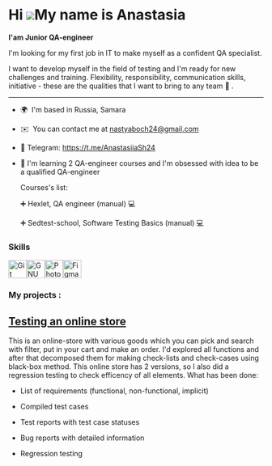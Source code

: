 
Hi ![](https://user-images.githubusercontent.com/18350557/176309783-0785949b-9127-417c-8b55-ab5a4333674e.gif)My name is Anastasia
=================================================================================================================================

**I'am Junior QA-engineer**

I'm looking for my first job in IT to make myself as a confident QA specialist. 

I want to develop  myself in the field of testing and I'm ready for new challenges and training. Flexibility, responsibility, communication skills, initiative - these are the qualities that I want to bring to any team :dizzy: .

-----------

* 🌍  I'm based in Russia, Samara
* ✉️  You can contact me at [nastyaboch24@gmail.com](mailto:nastyaboch24@gmail.com)
* :iphone:  Telegram: https://t.me/AnastasiiaSh24
* 🧠  I'm learning 2 QA-engineer courses and I'm obsessed with idea to be a qualified QA-engineer
  
  Courses's list:
  
  :heavy_plus_sign:  Hexlet, QA engineer (manual) :computer:
  
  :heavy_plus_sign:  Sedtest-school, Software Testing Basics (manual) :computer: 

### Skills


<p align="left">
<a href="https://git-scm.com/" target="_blank" rel="noreferrer"><img src="https://raw.githubusercontent.com/danielcranney/readme-generator/main/public/icons/skills/git-colored.svg" width="36" height="36" alt="Git" /></a><a href="https://www.gnu.org/software/bash/" target="_blank" rel="noreferrer"><img src="https://raw.githubusercontent.com/danielcranney/readme-generator/main/public/icons/skills/gnubash.svg" width="36" height="36" alt="GNU Bash" /></a><a href="https://www.adobe.com/uk/products/photoshop.html" target="_blank" rel="noreferrer"><img src="https://raw.githubusercontent.com/danielcranney/readme-generator/main/public/icons/skills/photoshop-colored.svg" width="36" height="36" alt="Photoshop" /></a><a href="https://www.figma.com/" target="_blank" rel="noreferrer"><img src="https://raw.githubusercontent.com/danielcranney/readme-generator/main/public/icons/skills/figma-colored.svg" width="36" height="36" alt="Figma" /></a>
</p>

### My projects :
[Testing an online store](https://github.com/NastasyaShe/qa-engineer-project-84) 
-----------
  This is an online-store with various goods which you can pick and search with filter, put in your cart and make an order. I'd explored all functions and after that decomposed them for making check-lists and check-cases using black-box method. This online store has 2 versions, so I also did a regression testing to check efficency of all elements.
  What has been done: 
  
* List of requirements (functional, non-functional, implicit)
  
* Compiled test cases

* Test reports with test case statuses

* Bug reports with detailed information

* Regression testing



